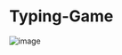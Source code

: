 # Typing-Game

![image](https://github.com/Jaysenso/Typing-Game/assets/105051750/4ae36227-5a0c-4786-9417-763754180edf)
